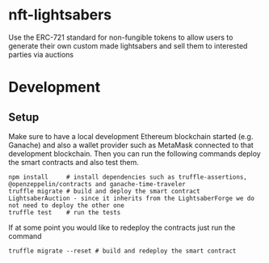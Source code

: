 # nft-lightsabers
Use the ERC-721 standard for non-fungible tokens to allow users to generate their own custom made lightsabers and sell them to interested parties via auctions

# Development

## Setup

Make sure to have a local development Ethereum blockchain started (e.g. Ganache) and also a wallet provider such as MetaMask connected to that development blockchain. 
Then you can run the following commands deploy the smart contracts and also test them.

```PS
npm install     # install dependencies such as truffle-assertions, @openzeppelin/contracts and ganache-time-traveler
truffle migrate # build and deploy the smart contract LightsaberAuction - since it inherits from the LightsaberForge we do not need to deploy the other one
truffle test    # run the tests
```

If at some point you would like to redeploy the contracts just run the command

```PS
truffle migrate --reset # build and redeploy the smart contract
```
